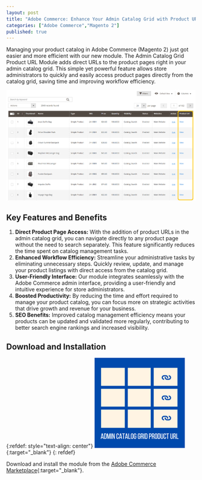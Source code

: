 ```yaml
---
layout: post
title: "Adobe Commerce: Enhance Your Admin Catalog Grid with Product URLs"
categories: ["Adobe Commerce","Magento 2"]
published: true
---
```

Managing your product catalog in Adobe Commerce (Magento 2) just got easier and more efficient with our new module. The Admin Catalog Grid Product URL Module adds direct URLs to the product pages right in your admin catalog grid. This simple yet powerful feature allows store administrators to quickly and easily access product pages directly from the catalog grid, saving time and improving workflow efficiency.

![alt text](/images/admin-catalog-grid-product-url/screenshot_productgrid.png)


## Key Features and Benefits

1. **Direct Product Page Access:** With the addition of product URLs in the admin catalog grid, you can navigate directly to any product page without the need to search separately. This feature significantly reduces the time spent on catalog management tasks.
2. **Enhanced Workflow Efficiency:** Streamline your administrative tasks by eliminating unnecessary steps. Quickly review, update, and manage your product listings with direct access from the catalog grid.
3. **User-Friendly Interface:** Our module integrates seamlessly with the Adobe Commerce admin interface, providing a user-friendly and intuitive experience for store administrators.
4. **Boosted Productivity:** By reducing the time and effort required to manage your product catalog, you can focus more on strategic activities that drive growth and revenue for your business.
5. **SEO Benefits:** Improved catalog management efficiency means your products can be updated and validated more regularly, contributing to better search engine rankings and increased visibility.


## Download and Installation
{:refdef: style="text-align: center"}
[![RTCommerce admin catalog grid product URL](/images/admin-catalog-grid-product-url/icon_sq.png)](https://commercemarketplace.adobe.com/rtcommerce-admin-catalog-grid-product-url.html){:target="_blank"}
{: refdef}

Download and install the module from the [Adobe Commerce Marketplace](https://commercemarketplace.adobe.com/rtcommerce-admin-catalog-grid-product-url.html){:target="_blank"}.

